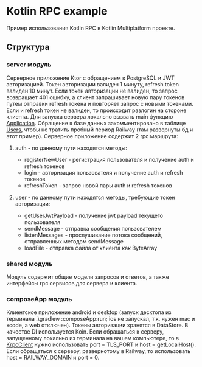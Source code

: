 # Kotlin RPC example

Пример использования Kotlin RPC в Kotlin Multiplatform проекте.

## Структура

### server модуль

Cерверное приложение Ktor с обращением к PostgreSQL и JWT авторизацией. 
Токен авторизации валиден 1 минуту, refresh token валиден 10 минут. 
Если токен авторизации не валиден, то запрос возвращает 401 ошибку, 
а клиент запрашивает новую пару токенов путем отправки refresh токена и повторяет запрос с новыми токенами.
Если и refresh токен не валиден, то происходит разлогин на стороне клиента.
Для запуска сервера локально вызвать main функцию [Application](server/src/main/kotlin/Application.kt).
Обращение к базе данных закомментировано в таблице [Users](server/src/main/kotlin/ktor/backend/db/postgresql/tables/users/Users.kt), чтобы не тратить пробный период Railway (там развернуты бд и этот пример).
Серверное приложение содержит 2 rpc маршрута:

1) auth - по данному пути находятся методы:
   * registerNewUser - регистрация пользователя и получение auth и refresh токенов
   * login - авторизация пользователя и получение auth и refresh токенов
   * refreshToken - запрос новой пары auth и refresh токенов

2) user - по данному пути находятся методы, требующие токен авторизации:
   * getUserJwtPayload - получение jwt payload текущего пользователя
   * sendMessage - отправка сообщения пользователем
   * listenMessages - прослушивание потока сообщений, отправленных методом sendMessage
   * loadFile - отправка файла от клиента как ByteArray

### shared модуль

Модуль содержит общие модели запросов и ответов, а также интерфейсы rpc сервисов для сервера и клиента.

### composeApp модуль

Клиентское приложение android и desktop (запуск десктопа из терминала .\gradlew :composeApp:run; 
ios не запускал, т.к. нужен mac и xcode, а web отключен).
Токены авторизации хранятся в DataStore<Preferences>.
В качестве DI используется Koin.
Если обращаться к серверу, запущенному локально из терминала на вашем компьютере, то в [KrpcClient](composeApp/src/commonMain/kotlin/org/example/krpc/data/network/KrpcClient.kt)
нужно использовать port = TLS_PORT и host = getLocalHost(). Если обращаться к серверу, развернотому в Railway, то использовать
host = RAILWAY_DOMAIN и port = 0.




